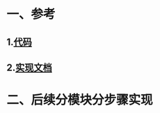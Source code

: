 # 一、参考

## 1.[代码](https://pan.baidu.com/disk/home?#/all?vmode=list&path=%2F%E5%A4%A7%E6%95%B0%E6%8D%AE%2FXY%2F18-%E5%A4%A7%E6%95%B0%E6%8D%AE%E7%9B%B8%E5%85%B3%2F%E5%A4%A7%E6%95%B0%E6%8D%AE%2F%E7%94%B5%E5%95%86%E5%88%86%E6%9E%90%E5%B9%B3%E5%8F%B0)



## 2.[实现文档](https://pan.baidu.com/disk/home?#/all?vmode=list&path=%2F%E5%A4%A7%E6%95%B0%E6%8D%AE%2FXY%2F18-%E5%A4%A7%E6%95%B0%E6%8D%AE%E7%9B%B8%E5%85%B3%2F%E5%A4%A7%E6%95%B0%E6%8D%AE%2F%E7%94%B5%E5%95%86%E5%88%86%E6%9E%90%E5%B9%B3%E5%8F%B0)



# 二、后续分模块分步骤实现